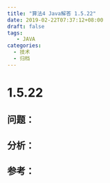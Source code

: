 ```yaml
---
title: "算法4 Java解答 1.5.22"
date: 2019-02-22T07:37:12+08:00
draft: false
tags:
   - JAVA
categories:
  - 技术
  - 归档
---
```



# 1.5.22

## 问题：


## 分析：


## 参考：


